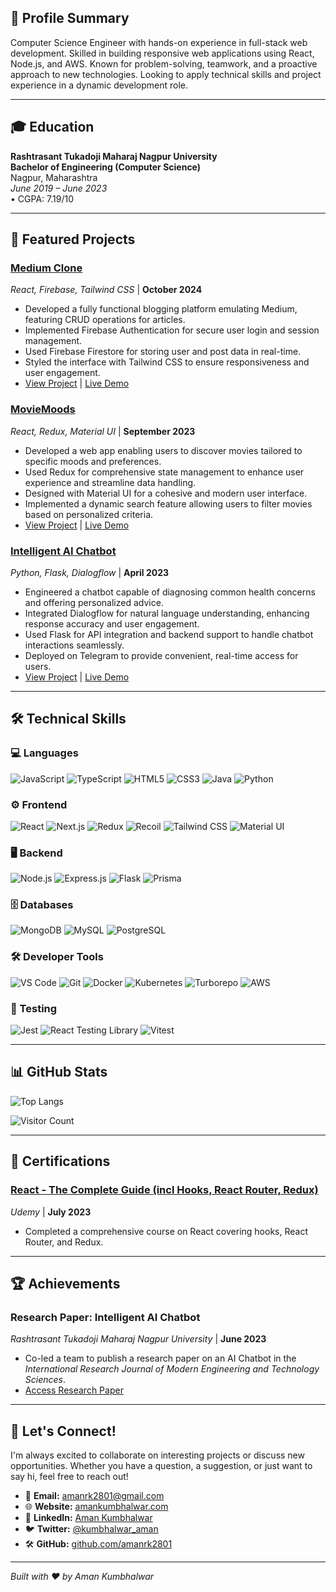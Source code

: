 ## 🌟 Profile Summary

Computer Science Engineer with hands-on experience in full-stack web development. Skilled in building responsive web applications using React, Node.js, and AWS. Known for problem-solving, teamwork, and a proactive approach to new technologies. Looking to apply technical skills and project experience in a dynamic development role.

---

## 🎓 Education

**Rashtrasant Tukadoji Maharaj Nagpur University**  
**Bachelor of Engineering (Computer Science)**  
Nagpur, Maharashtra  
*June 2019 – June 2023*  
• CGPA: 7.19/10

---

## 🚀 Featured Projects

### [Medium Clone](https://github.com/amanrk2801/mediumclone_v1)
*React, Firebase, Tailwind CSS* | **October 2024**

- Developed a fully functional blogging platform emulating Medium, featuring CRUD operations for articles.
- Implemented Firebase Authentication for secure user login and session management.
- Used Firebase Firestore for storing user and post data in real-time.
- Styled the interface with Tailwind CSS to ensure responsiveness and user engagement.
- [View Project](https://github.com/amanrk2801/medium-clone) | [Live Demo](https://mediumclone-v1.vercel.app/)

### [MovieMoods](https://github.com/amanrk2801/moviemoods)
*React, Redux, Material UI* | **September 2023**

- Developed a web app enabling users to discover movies tailored to specific moods and preferences.
- Used Redux for comprehensive state management to enhance user experience and streamline data handling.
- Designed with Material UI for a cohesive and modern user interface.
- Implemented a dynamic search feature allowing users to filter movies based on personalized criteria.
- [View Project](https://github.com/amanrk2801/moviemoods) | [Live Demo](https://moviemoods.vercel.app/)

### [Intelligent AI Chatbot](https://github.com/amanrk2801/intelligent-ai-chatbot)
*Python, Flask, Dialogflow* | **April 2023**

- Engineered a chatbot capable of diagnosing common health concerns and offering personalized advice.
- Integrated Dialogflow for natural language understanding, enhancing response accuracy and user engagement.
- Used Flask for API integration and backend support to handle chatbot interactions seamlessly.
- Deployed on Telegram to provide convenient, real-time access for users.
- [View Project](https://github.com/amanrk2801/Doctor_AI) | [Live Demo](https://t.me/your-chatbot-link)

---

## 🛠️ Technical Skills

### 💻 Languages
![JavaScript](https://img.shields.io/badge/-JavaScript-F7DF1E?style=flat-square&logo=javascript&logoColor=black)
![TypeScript](https://img.shields.io/badge/-TypeScript-007ACC?style=flat-square&logo=typescript&logoColor=white)
![HTML5](https://img.shields.io/badge/-HTML5-E34F26?style=flat-square&logo=html5&logoColor=white)
![CSS3](https://img.shields.io/badge/-CSS3-1572B6?style=flat-square&logo=css3&logoColor=white)
![Java](https://img.shields.io/badge/-Java-007396?style=flat-square&logo=java&logoColor=white)
![Python](https://img.shields.io/badge/-Python-3776AB?style=flat-square&logo=python&logoColor=white)

### ⚙️ Frontend
![React](https://img.shields.io/badge/-React-61DAFB?style=flat-square&logo=react&logoColor=black)
![Next.js](https://img.shields.io/badge/-Next.js-000000?style=flat-square&logo=next.js&logoColor=white)
![Redux](https://img.shields.io/badge/-Redux-764ABC?style=flat-square&logo=redux&logoColor=white)
![Recoil](https://img.shields.io/badge/-Recoil-3075C6?style=flat-square&logo=recoil&logoColor=white)
![Tailwind CSS](https://img.shields.io/badge/-Tailwind%20CSS-38B2AC?style=flat-square&logo=tailwind-css&logoColor=white)
![Material UI](https://img.shields.io/badge/-Material%20UI-0081CB?style=flat-square&logo=material-ui&logoColor=white)

### 🖥️ Backend
![Node.js](https://img.shields.io/badge/-Node.js-339933?style=flat-square&logo=node.js&logoColor=white)
![Express.js](https://img.shields.io/badge/-Express.js-000000?style=flat-square&logo=express&logoColor=white)
![Flask](https://img.shields.io/badge/-Flask-000000?style=flat-square&logo=flask&logoColor=white)
![Prisma](https://img.shields.io/badge/-Prisma-2D3748?style=flat-square&logo=prisma&logoColor=white)

### 🗄️ Databases
![MongoDB](https://img.shields.io/badge/-MongoDB-47A248?style=flat-square&logo=mongodb&logoColor=white)
![MySQL](https://img.shields.io/badge/-MySQL-4479A1?style=flat-square&logo=mysql&logoColor=white)
![PostgreSQL](https://img.shields.io/badge/-PostgreSQL-336791?style=flat-square&logo=postgresql&logoColor=white)

### 🛠️ Developer Tools
![VS Code](https://img.shields.io/badge/-VS%20Code-007ACC?style=flat-square&logo=visual-studio-code&logoColor=white)
![Git](https://img.shields.io/badge/-Git-F05032?style=flat-square&logo=git&logoColor=white)
![Docker](https://img.shields.io/badge/-Docker-2496ED?style=flat-square&logo=docker&logoColor=white)
![Kubernetes](https://img.shields.io/badge/-Kubernetes-326CE5?style=flat-square&logo=kubernetes&logoColor=white)
![Turborepo](https://img.shields.io/badge/-Turborepo-282C34?style=flat-square&logo=turborepo&logoColor=white)
![AWS](https://img.shields.io/badge/-AWS-FF9900?style=flat-square&logo=amazon-aws&logoColor=white)

### 🧪 Testing
![Jest](https://img.shields.io/badge/-Jest-C21325?style=flat-square&logo=jest&logoColor=white)
![React Testing Library](https://img.shields.io/badge/-React%20Testing%20Library-20232A?style=flat-square&logo=testing-library&logoColor=white)
![Vitest](https://img.shields.io/badge/-Vitest-6E4C13?style=flat-square&logo=vitest&logoColor=white)

---

## 📊 GitHub Stats

![Top Langs](https://github-readme-stats.vercel.app/api/top-langs/?username=amanrk2801&layout=compact&theme=radical)

<!-- Visitor Counter -->
![Visitor Count](https://profile-counter.glitch.me/amanrk2801/count.svg)

---

## 📜 Certifications

### [React - The Complete Guide (incl Hooks, React Router, Redux)](https://www.udemy.com/certificate/UC-94fe55f3-259e-48dc-96e2-847b371ce21a/)
*Udemy* | **July 2023**

- Completed a comprehensive course on React covering hooks, React Router, and Redux.

---

## 🏆 Achievements

### **Research Paper: Intelligent AI Chatbot**
*Rashtrasant Tukadoji Maharaj Nagpur University* | **June 2023**

- Co-led a team to publish a research paper on an AI Chatbot in the *International Research Journal of Modern Engineering and Technology Sciences*.
- [Access Research Paper](https://www.irjmets.com/uploadedfiles/paper/issue_6_june_2023/41275/final/fin_irjmets1685775338.pdf)

---

## 🤝 Let's Connect!

I'm always excited to collaborate on interesting projects or discuss new opportunities. Whether you have a question, a suggestion, or just want to say hi, feel free to reach out!

- 📧 **Email:** [amanrk2801@gmail.com](mailto:amanrk2801@gmail.com)
- 🌐 **Website:** [amankumbhalwar.com](https://amankumbhalwar.com/)
- 💼 **LinkedIn:** [Aman Kumbhalwar](https://www.linkedin.com/in/amanrk2801/)
- 🐦 **Twitter:** [@kumbhalwar_aman](https://twitter.com/kumbhalwar_aman)
- 🛠️ **GitHub:** [github.com/amanrk2801](https://github.com/amanrk2801)

---

<!-- Footer -->
*Built with ❤️ by Aman Kumbhalwar*

